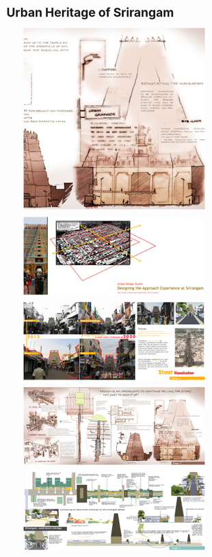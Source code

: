 # Urban Heritage of Srirangam

<figure><img src="../../.gitbook/assets/ch_0 (2).jpg" alt=""><figcaption></figcaption></figure>

<figure><img src="../../.gitbook/assets/ch_1 (2).jpg" alt=""><figcaption></figcaption></figure>

<figure><img src="../../.gitbook/assets/ch_2 (1).jpg" alt=""><figcaption></figcaption></figure>

<figure><img src="../../.gitbook/assets/ch_3 (1).jpg" alt=""><figcaption></figcaption></figure>

<figure><img src="../../.gitbook/assets/ch_4 (1).jpg" alt=""><figcaption></figcaption></figure>





